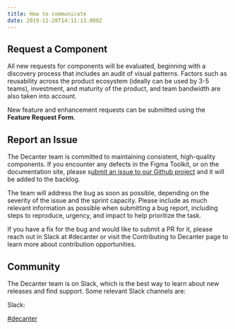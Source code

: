 ```yaml
---
title: How to communicate
date: 2019-11-28T14:11:13.000Z
---
```

## Request a Component 

All new requests for components will be evaluated, beginning with a discovery process that includes an audit of visual patterns. Factors such as reusability across the product ecosystem (ideally can be used by 3-5 teams), investment, and maturity of the product, and team bandwidth are also taken into account.

New feature and enhancement requests can be submitted using the **Feature Request Form**.

## Report an Issue 

The Decanter team is committed to maintaining consistent, high-quality components. If you encounter any defects in the Figma Toolkit, or on the documentation site, please s[ubmit an issue to our Github project](https://github.com/SU-SWS/decanter) and it will be added to the backlog.

The team will address the bug as soon as possible, depending on the severity of the issue and the sprint capacity. Please include as much relevant information as possible when submitting a bug report, including steps to reproduce, urgency, and impact to help prioritize the task.

If you have a fix for the bug and would like to submit a PR for it, please reach out in Slack at #decanter or visit the Contributing to Decanter page to learn more about contribution opportunities.

## Community

The Decanter team is on Slack, which is the best way to learn about new releases and find support. Some relevant Slack channels are:

Slack:

[\#decanter](https://stanfordwebservices.slack.com/archives/C9SL2179B)
